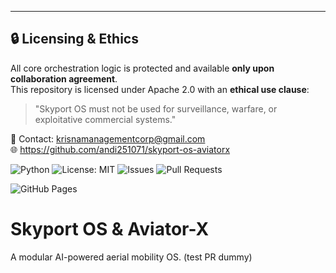 ---

## 🔒 Licensing & Ethics

All core orchestration logic is protected and available **only upon collaboration agreement**.  
This repository is licensed under Apache 2.0 with an **ethical use clause**:

> "Skyport OS must not be used for surveillance, warfare, or exploitative commercial systems."

📧 Contact: krisnamanagementcorp@gmail.com  
🌐 https://github.com/andi251071/skyport-os-aviatorx

![Python](https://img.shields.io/badge/python-3.10%2B-blue)
![License: MIT](https://img.shields.io/badge/License-MIT-yellow.svg)
![Issues](https://img.shields.io/github/issues/andi251071/skyport-os-aviatorx)
![Pull Requests](https://img.shields.io/github/issues-pr/andi251071/skyport-os-aviatorx)

![GitHub Pages](https://img.shields.io/badge/Live%20Site-Skyport%20OS-blue?logo=github&link=https://andi251071.github.io/skyport-os/)
# Skyport OS & Aviator-X

A modular AI-powered aerial mobility OS.
(test PR dummy)
